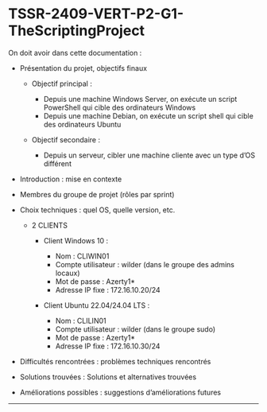 # TSSR-2409-VERT-P2-G1-TheScriptingProject

On doit avoir dans cette documentation :
- Présentation du projet, objectifs finaux
  - Objectif principal :
    - Depuis une machine Windows Server, on exécute un script PowerShell qui cible des ordinateurs Windows
    - Depuis une machine Debian, on exécute un script shell qui cible des ordinateurs Ubuntu

  - Objectif secondaire :
    - Depuis un serveur, cibler une machine cliente avec un type d’OS différent


- Introduction : mise en contexte
- Membres du groupe de projet (rôles par sprint)
- Choix techniques : quel OS, quelle version, etc.
    - 2 CLIENTS
      - Client Windows 10 : 
          - Nom : CLIWIN01
          - Compte utilisateur : wilder (dans le groupe des admins locaux)
          - Mot de passe : Azerty1*
          - Adresse IP fixe : 172.16.10.20/24

      - Client Ubuntu 22.04/24.04 LTS :
          - Nom : CLILIN01
          - Compte utilisateur : wilder (dans le groupe sudo)
          - Mot de passe : Azerty1*
          - Adresse IP fixe : 172.16.10.30/24

- Difficultés rencontrées : problèmes techniques rencontrés
- Solutions trouvées : Solutions et alternatives trouvées
- Améliorations possibles : suggestions d’améliorations futures
****
